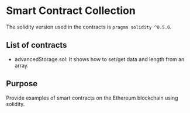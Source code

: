 # Smart Contract Collection

The solidity version used in the contracts is `pragma solidity ^0.5.0`.

## List of contracts

-   advancedStorage.sol: It shows how to set/get data and length from an array.

## Purpose

Provide examples of smart contracts on the Ethereum blockchain using solidity.
